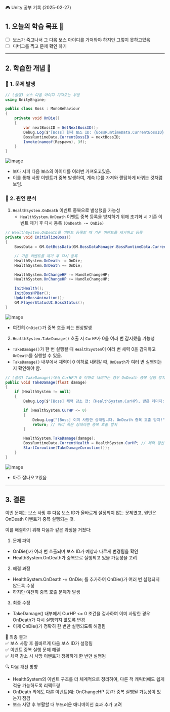 🎮 Unity 공부 기록 (2025-02-27)

## 1. 오늘의 학습 목표 🎯
- [ ] 보스가 죽고나서 그 다음 보스 아이디를 가져와야 하지만 그렇지 못하고있음
- [ ] 디버그를 찍고 문제 확인 하기
---


## 2. 학습한 개념 📝
### 🔹 1. 문제 발생
```csharp
// (설명) 보스 다음 아이디 가져오는 부분
using UnityEngine;

public class Boss : MonoBehaviour
{
    private void OnDie()
    {
        var nextBossID = GetNextBossID();
        Debug.Log($"[Boss] 현재 보스 ID: {BossRuntimeData.CurrentBossID} → 다음 보스 ID: {nextBossID}");
        BossRuntimeData.CurrentBossID = nextBossID;
        Invoke(nameof(Respawn), 3f);
    }
}
```
![image](https://github.com/user-attachments/assets/e17b90d4-ef20-468d-b7b1-4bd152f4e591)  
- 보다 시피 다음 보스의 아이디를 여러번 가져오고있음.
- 이를 통해 사망 이벤트가 중복 발생하여, 계속 ID를 가져와 랜덤하게 바뀌는 것처럼 보임.

### 🔹 2. 원인 분석
1. ``HealthSystem.OnDeath`` 이벤트 중복으로 발생했을 가능성
    - ``HealthSystem.OnDeath`` 이벤트 중복 등록을 방지하기 위해 초기화 시 기존 이벤트 제거 후 다시 등록 ``(OnDeath -= OnDie)``
```csharp
// HealthSystem.OnDeath를 이벤트 등록할 때 기존 이벤트를 제거하고 등록
private void InitializeBoss()
{
    BossData = GM.GetBossData(GM.BossDataManager.BossRuntimeData.CurrentBossID);

    // 기존 이벤트를 제거 후 다시 등록
    HealthSystem.OnDeath -= OnDie;
    HealthSystem.OnDeath += OnDie;

    HealthSystem.OnChangeHP -= HandleChangeHP;
    HealthSystem.OnChangeHP += HandleChangeHP;

    InitHealth();
    InitBossHPBar();
    UpdateBossAnimation();
    GM.PlayerStatusUI.BossStatus();
}
```
![image](https://github.com/user-attachments/assets/3db8fef1-07cf-45e9-8967-c0d7ee25907d)  
- 여전히 ``OnDie()``가 중복 호출 되는 현상발생
2. ``HealthSystem.TakeDamage()`` 호출 시 ``CurHP``가 0을 여러 번 감지했을 가능성
  - ``TakeDamage()``가 한 번 실행될 때 ``HealthSystem``이 여러 번 체력 0을 감지하고 ``OnDeath``를 실행할 수 있음.
  - ``TakeDamage()`` 내부에서 체력이 0 이하로 내려갈 때, `OnDeath`가 여러 번 실행되는지 확인해야 함.
```csharp
// (설명) TakeDamage()에서 CurHP가 0 이하로 내려가는 경우 OnDeath 중복 실행 방지
public void TakeDamage(float damage)
{
    if (HealthSystem != null)
    {
        Debug.Log($"[Boss] 체력 감소 전: {HealthSystem.CurHP}, 받은 데미지: {damage}");

        if (HealthSystem.CurHP <= 0)
        {
            Debug.Log("[Boss] 이미 사망한 상태입니다. OnDeath 중복 호출 방지!");
            return; // 이미 죽은 상태라면 중복 호출 방지
        }

        HealthSystem.TakeDamage(damage);
        BossRuntimeData.CurrentHealth = HealthSystem.CurHP; // 체력 갱신
        StartCoroutine(TakeDamageCoroutine());
    }
}
```
![image](https://github.com/user-attachments/assets/f04b6f4e-1df2-48c0-a1a8-8c536a93300a)
- 아주 잘나오고있음

---

## 3. 결론
이번 문제는 보스 사망 후 다음 보스 ID가 올바르게 설정되지 않는 문제였고, 원인은 OnDeath 이벤트가 중복 실행되는 것.

이를 해결하기 위해 다음과 같은 과정을 거쳤다:

1. 문제 파악
- OnDie()가 여러 번 호출되며 보스 ID가 예상과 다르게 변경됨을 확인
- HealthSystem.OnDeath가 중복으로 실행되고 있을 가능성을 고려

2. 해결 과정
- HealthSystem.OnDeath -= OnDie; 를 추가하여 OnDie()가 여러 번 실행되지 않도록 수정
- 하지만 여전히 중복 호출 문제가 발생

3. 최종 수정
- TakeDamage() 내부에서 CurHP <= 0 조건을 검사하여 이미 사망한 경우 OnDeath가 다시 실행되지 않도록 변경
- 이제 OnDie()가 정확히 한 번만 실행되도록 해결됨

🎯 최종 결과  
✅ 보스 사망 후 올바르게 다음 보스 ID가 설정됨  
✅ 이벤트 중복 실행 문제 해결  
✅ 체력 감소 시 사망 이벤트가 정확하게 한 번만 실행됨  

🔍 다음 개선 방향  
- HealthSystem의 이벤트 구조를 더 체계적으로 정리하여, 다른 적 캐릭터에도 쉽게 적용 가능하도록 리팩토링  
- OnDeath 외에도 다른 이벤트(예: OnChangeHP 등)가 중복 실행될 가능성이 있는지 점검  
- 보스 사망 후 부활할 때 부드러운 애니메이션 효과 추가 고려  
